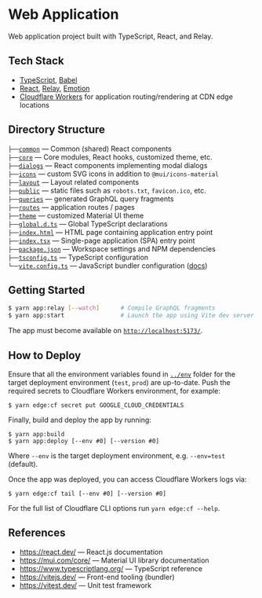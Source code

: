# Web Application

Web application project built with TypeScript, React, and Relay.

## Tech Stack

- [TypeScript](https://www.typescriptlang.org/), [Babel](https://babeljs.io/)
- [React](https://reactjs.org/), [Relay](https://relay.dev/), [Emotion](https://emotion.sh/)
- [Cloudflare Workers](https://workers.cloudflare.com/) for application
  routing/rendering at CDN edge locations

## Directory Structure

`├──`[`common`](./common) — Common (shared) React components<br>
`├──`[`core`](./core) — Core modules, React hooks, customized theme, etc.<br>
`├──`[`dialogs`](./dialogs) — React components implementing modal dialogs<br>
`├──`[`icons`](./icons) — custom SVG icons in addition to `@mui/icons-material`<br>
`├──`[`layout`](./layout) — Layout related components<br>
`├──`[`public`](./public) — static files such as `robots.txt`, `favicon.ico`, etc.<br>
`├──`[`queries`](./queries) — generated GraphQL query fragments<br>
`├──`[`routes`](./routes) — application routes / pages<br>
`├──`[`theme`](./theme) — customized Material UI theme<br>
`├──`[`global.d.ts`](./global.d.ts) — Global TypeScript declarations<br>
`├──`[`index.html`](./index.html) — HTML page containing application entry point<br>
`├──`[`index.tsx`](./index.tsx) — Single-page application (SPA) entry point<br>
`├──`[`package.json`](./package.json) — Workspace settings and NPM dependencies<br>
`├──`[`tsconfig.ts`](./tsconfig.json) — TypeScript configuration<br>
`└──`[`vite.config.ts`](./vite.config.ts) — JavaScript bundler configuration ([docs](https://vitejs.dev/config/))<br>

## Getting Started

```bash
$ yarn app:relay [--watch]      # Compile GraphQL fragments
$ yarn app:start                # Launch the app using Vite dev server
```

The app must become available on [`http://localhost:5173/`](http://localhost:5173/).

## How to Deploy

Ensure that all the environment variables found in [`../env`](../env/) folder
for the target deployment environment (`test`, `prod`) are up-to-date. Push the
required secrets to Cloudflare Workers environment, for example:

```
$ yarn edge:cf secret put GOOGLE_CLOUD_CREDENTIALS
```

Finally, build and deploy the app by running:

```
$ yarn app:build
$ yarn app:deploy [--env #0] [--version #0]
```

Where `--env` is the target deployment environment, e.g. `--env=test` (default).

Once the app was deployed, you can access Cloudflare Workers logs via:

```
$ yarn edge:cf tail [--env #0] [--version #0]
```

For the full list of Cloudflare CLI options run `yarn edge:cf --help`.

## References

- https://react.dev/ — React.js documentation
- https://mui.com/core/ — Material UI library documentation
- https://www.typescriptlang.org/ — TypeScript reference
- https://vitejs.dev/ — Front-end tooling (bundler)
- https://vitest.dev/ — Unit test framework
